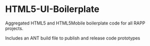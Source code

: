 HTML5-UI-Boilerplate
====================

Aggregated HTML5 and HTML5Mobile boilerplate code for all RAPP projects.  

Includes an ANT build file to publish and release code prototypes


